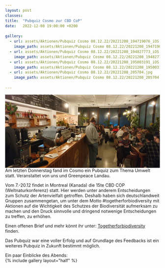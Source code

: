 ```yaml
---
layout: post
classes: 
title:  "Pubquiz Cosmo zur CBD CoP"
date:   2022-12-08 19:00:00 +0200

gallery:
  - url: assets/Aktionen/Pubquiz Cosmo 08.12.22/20221208_194719076_iOS.jpg
    image_path: assets/Aktionen/Pubquiz Cosmo 08.12.22/20221208_194719076_iOS.jpg
  - url: assets/Aktionen/Pubquiz Cosmo 08.12.22/20221208_194827773_iOS.jpg
    image_path: assets/Aktionen/Pubquiz Cosmo 08.12.22/20221208_194827773_iOS.jpg
  - url: assets/Aktionen/Pubquiz Cosmo 08.12.22/20221208_195003191_iOS.jpg
    image_path: assets/Aktionen/Pubquiz Cosmo 08.12.22/20221208_195003191_iOS.jpg
  - url: assets/Aktionen/Pubquiz Cosmo 08.12.22/20221208_205704.jpg
    image_path: assets/Aktionen/Pubquiz Cosmo 08.12.22/20221208_205704.jpg
        
---
```


<img src="https://github.com/fridaysforfuture-landau-pfalz/fridaysforfuture-landau-pfalz.github.io/blob/main/assets/Aktionen/Pubquiz%20Cosmo%2008.12.22/20221208_212014.jpg?raw=true" alt="Pubquiz Raum" style="float:right;"> <br>

Am letzten Donnerstag fand im Cosmo ein Pubquiz zum Thema Umwelt statt. Veranstaltet von uns und Greenpeace Landau. 

Vom 7.-20.12 findet in Montreal (Kanada) die 15te CBD COP (Weltnaturkonferenz) statt. Hier werden unter anderem Entscheidungen zum Schutz der Artenvielfalt getroffen. Deshalb haben sich deutschlandweit Gruppen zusammengetan, um unter dem Motto #togetherforbiodiversity mit Aktionen auf die Wichtigkeit des Schutzes der Biodiversität aufmerksam zu machen und den Druck sinnvolle und dringend notwenige Entscheidungen zu treffen, zu erhöhen. <br>

Einen offenen Brief und mehr könnt ihr unter: <a href="https://togetherforbiodiversity.org/" target="_blank" >Togetherforbiodiversity</a> finden. <br>

Das Pubquiz war eine voller Erfolg und auf Grundlage des Feedbacks ist ein weiteres Pubquiz in Zukunft bestimmt möglich. <br>

Ein paar Einblicke des Abends: <br>
{% include gallery layout="half" %}
